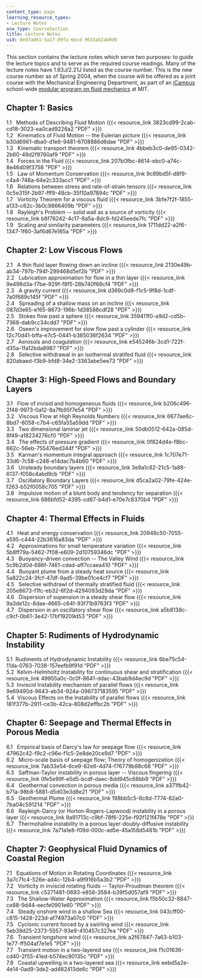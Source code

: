 ```yaml
---
content_type: page
learning_resource_types:
- Lecture Notes
ocw_type: CourseSection
title: Lecture Notes
uid: 8e97ad61-5a17-09fa-6ecd-9633ab2ab9d9
---
```


This section contains the lecture notes which serve two purposes: to guide the lecture topics and to serve as the required course readings. Many of the lecture notes have 1.63J/2.21J listed as the course number. This is the new course number as of Spring 2004, when the course will be offered as a joint course with the Mechanical Engineering Department, as part of an [iCampus](http://icampus.mit.edu/) school-wide [modular program on fluid mechanics](http://web.mit.edu/fluids-modules/www/) at MIT.

Chapter 1: Basics
-----------------

1.1   Methods of Describing Fluid Motion ({{< resource_link 3823cd99-2cab-cd18-3023-ea0cad9226a2 "PDF" >}})  
1.2   Kinematics of Fluid Motion -- the Eulerian picture ({{< resource_link b30d6961-dba0-d1e6-9481-6708886d6dae "PDF" >}})  
1.3   Kinematic transport theorem ({{< resource_link 4bbeb3c0-de95-0342-2b60-49d2f9760af9 "PDF" >}})  
1.4   Forces in the Fluid ({{< resource_link 207b0fbc-8614-ebc0-a74c-8e46d09f3758 "PDF" >}})  
1.5   Law of Momentum Conservation ({{< resource_link 9c89bd5f-d8f9-c4a4-748a-64e2c333acc1 "PDF" >}})  
1.6   Relations between stress and rate-of-strain tensors ({{< resource_link 0c5e315f-2b97-fff9-48cb-35f10a97894c "PDF" >}})  
1.7   Vorticity Theorem for a viscous fluid ({{< resource_link 3bfe7f2f-1855-a133-c62c-3b0c9866409b "PDF" >}})  
1.8   Rayleigh's Problem -- solid wall as a source of vorticity ({{< resource_link b8f78242-4c17-8a5a-8dc9-fd245eede7fc "PDF" >}})  
1.9   Scaling and similarity parameters ({{< resource_link 1711dd22-a2f6-1347-1f60-3af6d67e165a "PDF" >}})

Chapter 2: Low Viscous Flows
----------------------------

2.1   A thin fluid layer flowing down an incline ({{< resource_link 2130e49b-ab34-797b-794f-299468d5ef2b "PDF" >}})  
2.2   Lubrication approximation for flow in a thin layer ({{< resource_link 9e498d3a-f7be-929f-f8f5-28b740f68cf4 "PDF" >}})  
2.3   A gravity current ({{< resource_link d369c0d8-f1c5-9f8d-1cdf-7a0f689c145f "PDF" >}})  
2.4   Spreading of a shallow mass on an incline ({{< resource_link 087d3e65-e165-8673-196b-1d38588cdf28 "PDF" >}})  
2.5   Stokes flow past a sphere ({{< resource_link 359411f0-a9d2-cd5b-7368-dab9cc34cdd7 "PDF" >}})  
2.6   Oseen's improvement for slow flow past a cylinder ({{< resource_link 12c70d41-bffa-e7c5-0441-b385036f2634 "PDF" >}})  
2.7   Aerosols and coagulation ({{< resource_link e545246b-3cd1-722f-d35a-1fa12bda8987 "PDF" >}})  
2.8   Selective withdrawal in an isothermal stratifed fluid ({{< resource_link 820abaed-f3b9-bfd8-34e2-3363abe5ee73 "PDF" >}})

Chapter 3: High-Speed Flows and Boundary Layers
-----------------------------------------------

3.1   Flow of invisid and homogeneous fluids ({{< resource_link b206c496-2f48-9973-0a12-8a7fb95f7e54 "PDF" >}})  
3.2   Viscous Flow at High Reynolds Numbers ({{< resource_link 6677ae6c-8bd7-6058-c7b4-c65fa55a59dd "PDF" >}})  
3.3   Two dimensional laminar jet ({{< resource_link 50db0512-642a-085d-8f49-a18234276cf0 "PDF" >}})  
3.4   The effects of pressure gradient ({{< resource_link 0f824d4e-f8bc-662c-56eb-755476ed344f "PDF" >}})  
3.5   Karman's momentum integral approach ({{< resource_link 1c707e71-33d6-7c58-c248-e14dac7b4b60 "PDF" >}})  
3.6   Unsteady boundary layers ({{< resource_link 3e9a1c82-21c5-1a88-6137-f058c4abd9cb "PDF" >}})  
3.7   Oscillatory Boundary Layers ({{< resource_link d5ca2a02-79fe-424e-f263-b52f0058c705 "PDF" >}})  
3.8   Impulsive motion of a blunt body and tendency for separation ({{< resource_link 686bfd52-4395-cd67-b4d1-e70e7c8370b4 "PDF" >}})

Chapter 4: Thermal Effects in Fluids
------------------------------------

4.1   Heat and energy conservation ({{< resource_link 20946c50-7055-a595-c444-22b3616a83da "PDF" >}})  
4.2   Approximations for small temperature variation ({{< resource_link 5b8ff79a-5462-7f08-e609-2d10759346dc "PDF" >}})  
4.3   Buoyancy-driven convection -- The Valley Wind ({{< resource_link 5c9b2d0d-686f-7461-cdad-aff7ccaea410 "PDF" >}})  
4.4   Buoyant plume from a steady heat source ({{< resource_link 5a822c24-3fcf-47df-9ad5-39be01ce4cf7 "PDF" >}})  
4.5   Selective withdrawl of thermally stratified fluid ({{< resource_link 205e8673-f1fc-eb32-6f2d-4294093d29da "PDF" >}})  
4.6   Dispersion of supension in a steady shear flow ({{< resource_link 9a3de12c-8dae-4665-c64f-93f71b9763f3 "PDF" >}})  
4.7   Dispersion in an oscillatory shear flow ({{< resource_link a5b8138c-c9cf-0b61-3e42-17bf19209d53 "PDF" >}})

Chapter 5: Rudiments of Hydrodynamic Instability
------------------------------------------------

5.1  Rudiments of Hydrodynamic Instability ({{< resource_link 6be75c54-11da-0763-7038-157eefb9f91d "PDF" >}})  
5.2  Kelvin-Helmholtz Instability for continuous shear and stratification ({{< resource_link 49955a0c-0c0f-8641-ddac-43bab9d4ec9d "PDF" >}})  
5.3  Inviscid Instability mechanism of parallel flows ({{< resource_link 9e69490d-9643-ab34-924a-098737183595 "PDF" >}})  
5.4  Viscous Effects on the Instability of parallel flows ({{< resource_link 181f377b-2911-ce3b-42ca-808d2effbc2b "PDF" >}})

Chapter 6: Seepage and Thermal Effects in Porous Media
------------------------------------------------------

6.1   Empirical basis of Darcy's law for seepage flow ({{< resource_link 47962c42-f9c2-c96e-f1c5-2e8de20ce9d7 "PDF" >}})  
6.2   Micro-scale basis of seepage flow; Theory of homogenization ({{< resource_link 7ab33e54-6ce9-62e6-4d74-f76779b88c68 "PDF" >}})  
6.3   Saffman-Taylor instability in porous layer -- Viscous fingering ({{< resource_link 0fe5e99f-e5d5-bcdf-daec-8dd945c68bb9 "PDF" >}})  
6.4   Geothermal convection in porous media ({{< resource_link a371fb42-b71a-98b8-5881-d5d03e3d8e21 "PDF" >}})  
6.5   Geothermal Plume ({{< resource_link 198bb5c5-8c8d-7774-82a0-7ba04c591214 "PDF" >}})  
6.6   Rayleigh-Darcy (or Horton-Rogers-Lapwood) instability in a porous layer ({{< resource_link 8a91713c-c9bf-78f6-225e-f92f121f478e "PDF" >}})  
6.7   Thermohaline instability in a porous layer-doubly-diffusive instability ({{< resource_link 7a71a1e8-f09d-000c-ad5e-45a158d5481b "PDF" >}})

Chapter 7: Geophysical Fluid Dynamics of Coastal Region
-------------------------------------------------------

7.1   Equations of Motion in Rotating Coordinates ({{< resource_link 3a7c71c4-526e-ad4c-12b4-a9f916b5a3b2 "PDF" >}})  
7.2   Vorticity in inviscid rotating fluids -- Taylor-Proudman theorem ({{< resource_link c5271481-0693-e858-3584-b39f5d057af9 "PDF" >}})  
7.3   The Shallow-Water Approximation ({{< resource_link f5b50c32-8847-ce88-9d44-eecfe0901e60 "PDF" >}})  
7.4   Steady onshore wind in a shallow Sea ({{< resource_link 043cff00-c815-1428-223d-af74973a07c0 "PDF" >}})  
7.5   Cyclonic current forced by a swirling wind ({{< resource_link 5eb39d25-2373-5557-93e9-410457c327ea "PDF" >}})  
7.6   Transient longshore wind ({{< resource_link a2f67847-7a63-b103-1e77-ff504af7e1e5 "PDF" >}})  
7.7   Transient motion in a two-layered sea ({{< resource_link f1c01636-cd40-2f55-41ed-b574ec90135c "PDF" >}})  
7.8   Coastal upwelling in a two-layered sea ({{< resource_link eebd5a2e-4e14-0ad9-3de2-ad482413de6c "PDF" >}})